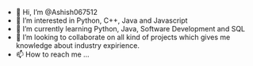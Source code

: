 - 👋 Hi, I’m @Ashish067512
- 👀 I’m interested in Python, C++, Java and Javascript
- 🌱 I’m currently learning Python, Java, Software Development and SQL
- 💞️ I’m looking to collaborate on all kind of projects which gives me knowledge about industry expirience.
- 📫 How to reach me ...

<!---
Ashish067512/Ashish067512 is a ✨ special ✨ repository because its `README.md` (this file) appears on your GitHub profile.
You can click the Preview link to take a look at your changes.
--->
